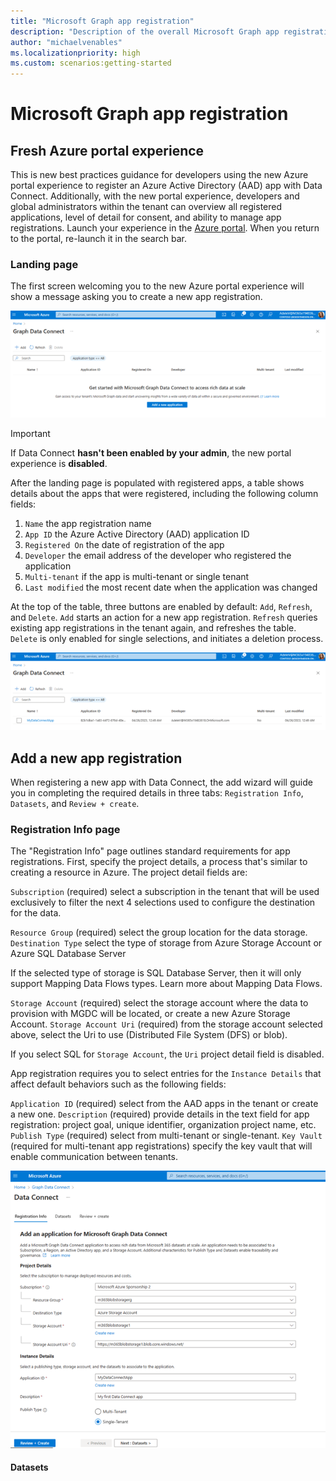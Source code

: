 ```yaml
---
title: "Microsoft Graph app registration"
description: "Description of the overall Microsoft Graph app registration process"
author: "michaelvenables"
ms.localizationpriority: high
ms.custom: scenarios:getting-started
---
```


# Microsoft Graph app registration

## Fresh Azure portal experience

This is new best practices guidance for developers using the new Azure portal experience to register an Azure Active Directory (AAD) app with Data Connect. Additionally, with the new portal experience, developers and global administrators within the tenant can overview all registered applications, level of detail for consent, and ability to manage app registrations. Launch your experience in the [Azure portal](aka.ms/mgdcinazure). When you return to the portal, re-launch it in the search bar.

### Landing page

The first screen welcoming you to the new Azure portal experience will show a message asking you to create a new app registration.

![Graphic showing a landing page of the new Azure portal experience.](images/landing-page-first-screen.png)

> [!IMPORTANT]
> If Data Connect **hasn't been enabled by your admin**, the new portal experience is **disabled**.

After the landing page is populated with registered apps, a table shows details about the apps that were registered, including the following column fields:

1. `Name` the app registration name
2. `App ID` the Azure Active Directory (AAD) application ID
3. `Registered On` the date of registration of the app
4. `Developer` the email address of the developer who registered the application
5. `Multi-tenant` if the app is multi-tenant or single tenant
6. `Last modified` the most recent date when the application was changed

At the top of the table, three buttons are enabled by default: `Add`, `Refresh`, and `Delete`. `Add` starts an action for a new app registration. `Refresh` queries existing app registrations in the tenant again, and refreshes the table. `Delete` is only enabled for single selections, and initiates a deletion process.

![Graphic showing a table with column fields in the new Azure portal experience.](images/landing-page-table.png)

## Add a new app registration

When registering a new app with Data Connect, the add wizard will guide you in completing the required details in three tabs: `Registration Info`, `Datasets`, and `Review + create`.

### Registration Info page

The "Registration Info" page outlines standard requirements for app registrations. First, specify the project details, a process that's similar to creating a resource in Azure. The project detail fields are:

`Subscription` (required) select a subscription in the tenant that will be used exclusively to filter the next 4 selections used to configure the destination for the data.

`Resource Group` (required) select the group location for the data storage.
`Destination Type` select the type of storage from Azure Storage Account or Azure SQL Database Server

If the selected type of storage is SQL Database Server, then it will only support Mapping Data Flows types. Learn more about Mapping Data Flows.

`Storage Account` (required) select the storage account where the data to provision with MGDC will be located, or create a new Azure Storage Account.
`Storage Account Uri` (required) from the storage account selected above, select the Uri to use (Distributed File System (DFS) or blob).

If you select SQL for `Storage Account`, the `Uri` project detail field is disabled.

App registration requires you to select entries for the `Instance Details` that affect default behaviors such as the following fields:

`Application ID` (required) select from the AAD apps in the tenant or create a new one.
`Description` (required) provide details in the text field for app registration: project goal, unique identifier, organization project name, etc.
`Publish Type` (required) select from multi-tenant or single-tenant.
`Key Vault` (required for multi-tenant app registrations) specify the key vault that will enable communication between tenants.

![Graphic showing the registration page for adding applications on Data Connect, including fields related to the Project Details and Instance Details sections.](images/registration-info-page.png)

#### Datasets
